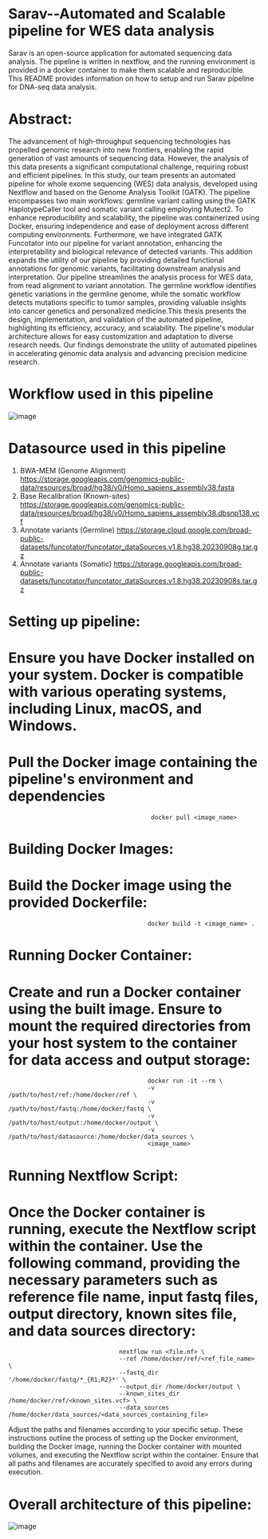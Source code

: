 # Sarav--Automated and Scalable pipeline for WES data analysis
Sarav is an open-source application for automated sequencing data analysis. The pipeline is written in nextflow, and the running environment is provided in a docker container to make them scalable and reproducible. This README provides information on how to setup and run Sarav pipeline for DNA-seq data analysis.
# Abstract:
The advancement of high-throughput sequencing technologies has propelled genomic research into new frontiers, enabling the rapid generation of vast amounts of sequencing data. However, the analysis of this data presents a significant computational challenge, requiring robust and efficient pipelines. In this study, our team presents an automated pipeline for whole exome sequencing (WES) data analysis, developed using Nextflow and based on the Genome Analysis Toolkit (GATK). The pipeline encompasses two main workflows: germline variant calling using the GATK HaplotypeCaller tool and somatic variant calling employing Mutect2. To enhance reproducibility and scalability, the pipeline was containerized using Docker, ensuring independence and ease of deployment across different computing environments. Furthermore, we have integrated GATK Funcotator into our pipeline for variant annotation, enhancing the interpretability and biological relevance of detected variants. This addition expands the utility of our pipeline by providing detailed functional annotations for genomic variants, facilitating downstream analysis and interpretation. Our pipeline streamlines the analysis process for WES data, from read alignment to variant annotation. The germline workflow identifies genetic variations in the germline genome, while the somatic workflow detects mutations specific to tumor samples, providing valuable insights into cancer genetics and personalized medicine.This thesis presents the design, implementation, and validation of the automated pipeline, highlighting its efficiency, accuracy, and scalability. The pipeline's modular architecture allows for easy customization and adaptation to diverse research needs. Our findings demonstrate the utility of automated pipelines in accelerating genomic data analysis and advancing precision medicine research.
# Workflow used in this pipeline
![image](https://github.com/BharathSaravanann/Sarav-pipeline/assets/167014670/20c44f97-0883-44dc-82e1-5eb650cdc59c)

# Datasource used in this pipeline
1) BWA-MEM (Genome Alignment)
     https://storage.googleapis.com/genomics-public-data/resources/broad/hg38/v0/Homo_sapiens_assembly38.fasta
2) Base Recalibration (Known-sites)
     https://storage.googleapis.com/genomics-public-data/resources/broad/hg38/v0/Homo_sapiens_assembly38.dbsnp138.vcf
3) Annotate variants (Germline)
     https://storage.cloud.google.com/broad-public-datasets/funcotator/funcotator_dataSources.v1.8.hg38.20230908g.tar.gz
4) Annotate variants (Somatic)
     https://storage.googleapis.com/broad-public-datasets/funcotator/funcotator_dataSources.v1.8.hg38.20230908s.tar.gz
     
# Setting up pipeline:
# Ensure you have Docker installed on your system. Docker is compatible with various operating systems, including Linux, macOS, and Windows.
# Pull the Docker image containing the pipeline's environment and dependencies
                                            docker pull <image_name>
# Building Docker Images:
# Build the Docker image using the provided Dockerfile:
                                           docker build -t <image_name> .
# Running Docker Container:
# Create and run a Docker container using the built image. Ensure to mount the required directories from your host system to the container for data access and output storage:
                                           docker run -it --rm \
                                           -v /path/to/host/ref:/home/docker/ref \
                                           -v /path/to/host/fastq:/home/docker/fastq \
                                           -v /path/to/host/output:/home/docker/output \
                                           -v /path/to/host/datasource:/home/docker/data_sources \
                                           <image_name>

# Running Nextflow Script:
# Once the Docker container is running, execute the Nextflow script within the container. Use the following command, providing the necessary parameters such as reference file name, input fastq files, output directory, known sites file, and data sources directory:
                                   nextflow run <file.nf> \
                                   --ref /home/docker/ref/<ref_file_name> \
                                   --fastq_dir '/home/docker/fastq/*_{R1,R2}*' \
                                   --output_dir /home/docker/output \
                                   --known_sites_dir /home/docker/ref/<known_sites.vcf> \
                                   --data_sources /home/docker/data_sources/<data_sources_containing_file>
             
Adjust the paths and filenames according to your specific setup.
These instructions outline the process of setting up the Docker environment, building the Docker image, running the Docker container with mounted volumes, and executing the Nextflow script within the container. Ensure that all paths and filenames are accurately specified to avoid any errors during execution.

# Overall architecture of this pipeline:
![image](https://github.com/BharathSaravanann/Sarav-pipeline/assets/167014670/337fff70-0b3a-4521-bb46-6e1048d390b2)

